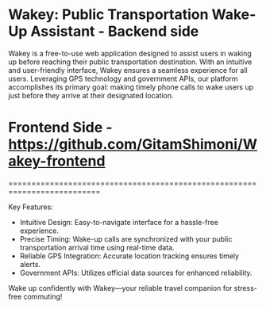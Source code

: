 # Wakey: Public Transportation Wake-Up Assistant - Backend side

Wakey is a free-to-use web application designed to assist users in waking up before reaching their public transportation destination.
With an intuitive and user-friendly interface, Wakey ensures a seamless experience for all users.
Leveraging GPS technology and government APIs, our platform accomplishes its primary goal: making timely phone calls to wake users up just before they arrive at their designated location.

# Frontend Side - https://github.com/GitamShimoni/Wakey-frontend

==========================================================================

Key Features:
* Intuitive Design: Easy-to-navigate interface for a hassle-free experience.
* Precise Timing: Wake-up calls are synchronized with your public transportation arrival time using real-time data.
* Reliable GPS Integration: Accurate location tracking ensures timely alerts.
* Government APIs: Utilizes official data sources for enhanced reliability.


Wake up confidently with Wakey—your reliable travel companion for stress-free commuting!
